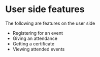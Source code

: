 # User side features

The following are features on the user side

* Registering for an event
* Giving an attendance
* Getting a certificate
* Viewing attended events
